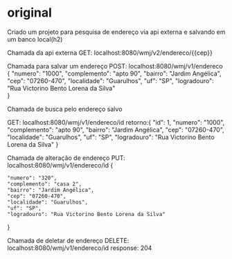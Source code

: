 # original

Criado um projeto para pesquisa de endereço via api externa e salvando em um banco local(h2)

Chamada da api externa
GET: localhost:8080/wmj/v2/endereco/{{cep}}

Chamada para salvar um endereço
POST: localhost:8080/wmj/v1/endereco
{
    "numero": "1000",
    "complemento": "apto 90",
    "bairro": "Jardim Angélica",
    "cep": "07260-470",
    "localidade": "Guarulhos",
    "uf": "SP",
    "logradouro": "Rua Victorino Bento Lorena da Silva"    
}

Chamada de busca pelo endereço salvo

GET: localhost:8080/wmj/v1/endereco/id
retorno:{
    "id": 1,
    "numero": "1000",
    "complemento": "apto 90",
    "bairro": "Jardim Angélica",
    "cep": "07260-470",
    "localidade": "Guarulhos",
    "uf": "SP",
    "logradouro": "Rua Victorino Bento Lorena da Silva"
}


Chamada de alteração de endereço
PUT: localhost:8080/wmj/v1/endereco/id
{
    
    "numero": "320",
    "complemento": "casa 2",
    "bairro": "Jardim Angélica",
    "cep": "07260-470",
    "localidade": "Guarulhos",
    "uf": "SP",
    "logradouro": "Rua Victorino Bento Lorena da Silva"
}

Chamada de deletar de endereço
DELETE: localhost:8080/wmj/v1/endereco/id
response: 204
